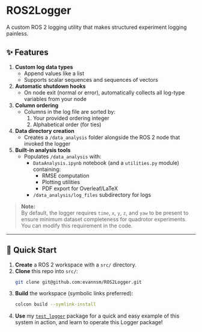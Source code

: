 # ROS2Logger

A custom ROS 2 logging utility that makes structured experiment logging painless.

## ✨ Features

1. **Custom log data types**
   - Append values like a list
   - Supports scalar sequences and sequences of vectors
2. **Automatic shutdown hooks**
   - On node exit (normal or error), automatically collects all log-type variables from your node
3. **Column ordering**
   - Columns in the log file are sorted by:
     1. Your provided ordering integer
     2. Alphabetical order (for ties)
4. **Data directory creation**
   - Creates a `/data_analysis` folder alongside the ROS 2 node that invoked the logger
5. **Built-in analysis tools**
   - Populates `/data_analysis` with:
     - `DataAnalysis.ipynb` notebook (and a `utilities.py` module) containing:
       - RMSE computation
       - Plotting utilities
       - PDF export for Overleaf/LaTeX
     - `/data_analysis/log_files` subdirectory for logs

> **Note:**  
> By default, the logger requires `time`, `x`, `y`, `z`, and `yaw` to be present to ensure minimum dataset completeness for quadrotor experiments.  
> You can modify this requirement in the code.

---

## 🚀 Quick Start

1. **Create** a ROS 2 workspace with a `src/` directory.
2. **Clone** this repo into `src/`:
   ```bash
   git clone git@github.com:evannsm/ROS2Logger.git
   ```
3. **Build** the workspace (symbolic links preferred):
   ```bash
   colcon build --symlink-install
   ```
4. **Use** my [`test_logger`](https://github.com/evannsm/test_logger) package for a quick and easy example of this system in action, and learn to operate this Logger package!
